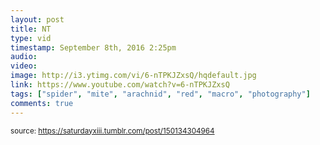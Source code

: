 ```yaml
---
layout: post
title: NT
type: vid
timestamp: September 8th, 2016 2:25pm
audio: 
video: 
image: http://i3.ytimg.com/vi/6-nTPKJZxsQ/hqdefault.jpg
link: https://www.youtube.com/watch?v=6-nTPKJZxsQ
tags: ["spider", "mite", "arachnid", "red", "macro", "photography"]
comments: true
---
```

  
<small>source: https://saturdayxiii.tumblr.com/post/150134304964</small>